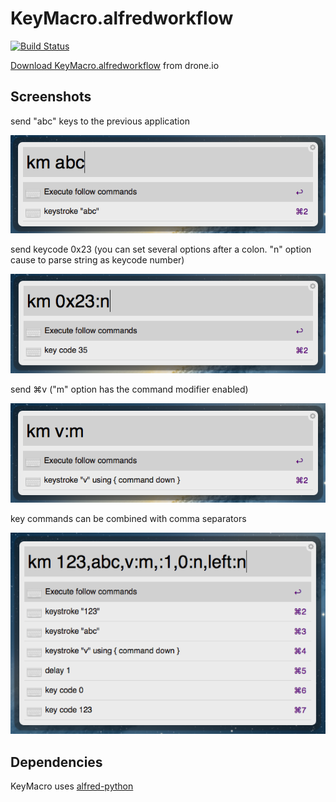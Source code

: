 KeyMacro.alfredworkflow
=======================
[![Build Status](https://drone.io/github.com/ts123/KeyMacro.alfredworkflow/status.png)](https://drone.io/github.com/ts123/KeyMacro.alfredworkflow/latest)

[Download KeyMacro.alfredworkflow](https://drone.io/github.com/ts123/KeyMacro.alfredworkflow/files/bin/KeyMacro.alfredworkflow) from drone.io

Screenshots
------------
send "abc" keys to the previous application

![KeyMacro1.png](screenshots/KeyMacro1.png)

send keycode 0x23
(you can set several options after a colon. "n" option cause to parse string as keycode number)

![KeyMacro2.png](screenshots/KeyMacro2.png)

send ⌘v 
("m" option has the command modifier enabled)

![KeyMacro3.png](screenshots/KeyMacro3.png)

key commands can be combined with comma separators

![KeyMacro4.png](screenshots/KeyMacro4.png)

Dependencies
------------
KeyMacro uses [alfred-python](https://github.com/nikipore/alfred-python)
